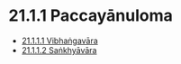 # 21.1.1 Paccayānuloma

* [21.1.1.1 Vibhaṅgavāra](21.1.1/21.1.1.1.md)
* [21.1.1.2 Saṅkhyāvāra](21.1.1/21.1.1.2.md)
